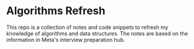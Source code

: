 # Algorithms Refresh

This repo is a collection of notes and code snippets to refresh my knowledge of algorithms and data structures. The notes are based on the information in Meta's interview preparation hub.

